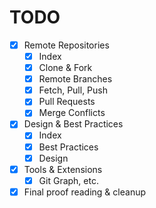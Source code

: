 # TODO

- [x] Remote Repositories
  - [x] Index
  - [x] Clone & Fork
  - [x] Remote Branches
  - [x] Fetch, Pull, Push
  - [x] Pull Requests
  - [x] Merge Conflicts
- [x] Design & Best Practices
  - [x] Index
  - [x] Best Practices
  - [x] Design
- [x] Tools & Extensions
  - [x] Git Graph, etc.
- [x] Final proof reading & cleanup
